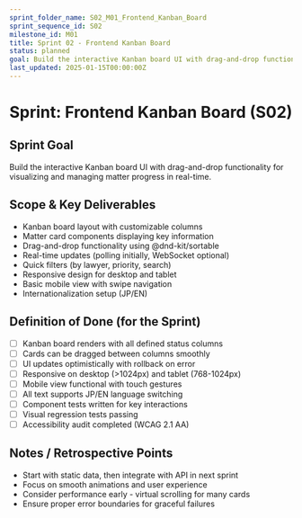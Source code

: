 ```yaml
---
sprint_folder_name: S02_M01_Frontend_Kanban_Board
sprint_sequence_id: S02
milestone_id: M01
title: Sprint 02 - Frontend Kanban Board
status: planned
goal: Build the interactive Kanban board UI with drag-and-drop functionality for visualizing and managing matter progress in real-time.
last_updated: 2025-01-15T00:00:00Z
---
```


# Sprint: Frontend Kanban Board (S02)

## Sprint Goal
Build the interactive Kanban board UI with drag-and-drop functionality for visualizing and managing matter progress in real-time.

## Scope & Key Deliverables
- Kanban board layout with customizable columns
- Matter card components displaying key information
- Drag-and-drop functionality using @dnd-kit/sortable
- Real-time updates (polling initially, WebSocket optional)
- Quick filters (by lawyer, priority, search)
- Responsive design for desktop and tablet
- Basic mobile view with swipe navigation
- Internationalization setup (JP/EN)

## Definition of Done (for the Sprint)
- [ ] Kanban board renders with all defined status columns
- [ ] Cards can be dragged between columns smoothly
- [ ] UI updates optimistically with rollback on error
- [ ] Responsive on desktop (>1024px) and tablet (768-1024px)
- [ ] Mobile view functional with touch gestures
- [ ] All text supports JP/EN language switching
- [ ] Component tests written for key interactions
- [ ] Visual regression tests passing
- [ ] Accessibility audit completed (WCAG 2.1 AA)

## Notes / Retrospective Points
- Start with static data, then integrate with API in next sprint
- Focus on smooth animations and user experience
- Consider performance early - virtual scrolling for many cards
- Ensure proper error boundaries for graceful failures
